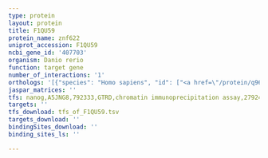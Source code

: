 ```yaml
---
type: protein
layout: protein
title: F1QU59
protein_name: znf622
uniprot_accession: F1QU59
ncbi_gene_id: '407703'
organism: Danio rerio
function: target gene
number_of_interactions: '1'
orthologs: '[{"species": "Homo sapiens", "id": ["<a href=\"/protein/q969s3\">Q969S3</a>"]}, {"species": "Mus musculus", "id": ["<a href=\"/protein/q91vy9\">Q91VY9</a>"]}, {"species": "Rattus norvegicus", "id": ["Q5M855"]}, {"species": "Drosophila melanogaster", "id": ["<a href=\"/protein/q9vx08\">Q9VX08</a>"]}, {"species": "Caenorhabditis elegans", "id": ["<a href=\"/protein/q18037\">Q18037</a>"]}, {"species": "Saccharomyces cerevisiae", "id": ["<a href=\"/protein/p38344\">P38344</a>", "<a href=\"/protein/q06709\">Q06709</a>"]}]'
jaspar_matrices: ''
tfs: nanog,A5JNG8,792333,GTRD,chromatin immunoprecipitation assay,27924024%5Buid%5D,No
targets: ''
tfs_download: tfs_of_F1QU59.tsv
targets_download: ''
bindingSites_download: ''
binding_sites_ls: ''

---
```

